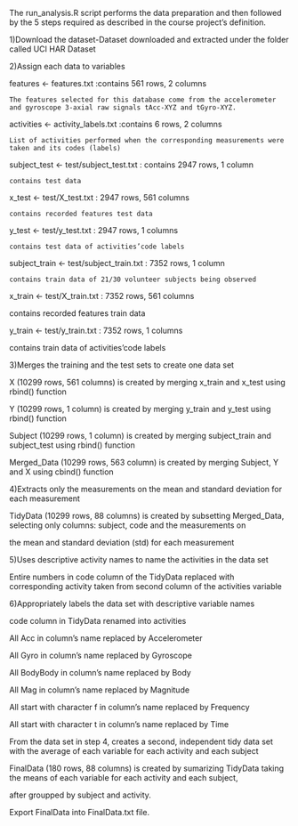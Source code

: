 The run_analysis.R script performs the data preparation and then followed by the 5 steps required as described in the course project’s definition.

1)Download the dataset-Dataset downloaded and extracted under the folder called UCI HAR Dataset

2)Assign each data to variables

  features <- features.txt :contains 561 rows, 2 columns

    The features selected for this database come from the accelerometer and gyroscope 3-axial raw signals tAcc-XYZ and tGyro-XYZ.
  
  activities <- activity_labels.txt :contains 6 rows, 2 columns

    List of activities performed when the corresponding measurements were taken and its codes (labels)
  
  subject_test <- test/subject_test.txt : contains 2947 rows, 1 column
  
    contains test data
  
  x_test <- test/X_test.txt : 2947 rows, 561 columns
  
    contains recorded features test data
  

  y_test <- test/y_test.txt : 2947 rows, 1 columns
  
    contains test data of activities’code labels
  
  subject_train <- test/subject_train.txt : 7352 rows, 1 column
  
    contains train data of 21/30 volunteer subjects being observed
  
  x_train <- test/X_train.txt : 7352 rows, 561 columns
   
   contains recorded features train data
  
  y_train <- test/y_train.txt : 7352 rows, 1 columns
   
   contains train data of activities’code labels

3)Merges the training and the test sets to create one data set
  
  X (10299 rows, 561 columns) is created by merging x_train and x_test using rbind() function
  
  Y (10299 rows, 1 column) is created by merging y_train and y_test using rbind() function
  
  Subject (10299 rows, 1 column) is created by merging subject_train and subject_test using rbind() function
  
  Merged_Data (10299 rows, 563 column) is created by merging Subject, Y and X using cbind() function



4)Extracts only the measurements on the mean and standard deviation for each measurement
  
  TidyData (10299 rows, 88 columns) is created by subsetting Merged_Data, selecting only columns: subject, code and the measurements on 
  
  the mean and standard deviation (std) for each measurement



5)Uses descriptive activity names to name the activities in the data set
  
  Entire numbers in code column of the TidyData replaced with corresponding activity taken from second column of the activities variable



6)Appropriately labels the data set with descriptive variable names

  code column in TidyData renamed into activities

  All Acc in column’s name replaced by Accelerometer

  All Gyro in column’s name replaced by Gyroscope 

  All BodyBody in column’s name replaced by Body
  
  All Mag in column’s name replaced by Magnitude
  
  All start with character f in column’s name replaced by Frequency
  
  All start with character t in column’s name replaced by Time

From the data set in step 4, creates a second, independent tidy data set with the average of each variable for each activity and each subject
 
FinalData (180 rows, 88 columns) is created by sumarizing TidyData taking the means of each variable for each activity and each subject, 

after groupped by subject and activity.

Export FinalData into FinalData.txt file.
